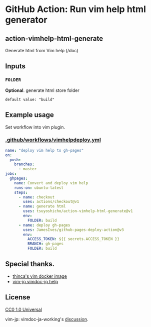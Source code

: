# GitHub Action: Run vim help html generator

## action-vimhelp-html-generate

Generate html from Vim help (/doc)

## Inputs

### `FOLDER`

**Optional**. generate html store folder

```
default value: "build"
```

## Example usage

Set workflow into vim plugin.

### [.github/workflows/vimhelpdeploy.yml](.github/workflows/vimhelpdeploy.yml)

```yml
name: "deploy vim help to gh-pages"
on:
  push:
    branches:
      - master
jobs:
  ghpages:
    name: Convert and deploy vim help
    runs-on: ubuntu-latest
    steps:
      - name: checkout
        uses: actions/checkout@v1
      - name: generate html
        uses: tsuyoshicho/action-vimhelp-html-generate@v1
        env:
          FOLDER: build
      - name: deploy gh-pages
        uses: JamesIves/github-pages-deploy-action@v3
        env:
          ACCESS_TOKEN: ${{ secrets.ACCESS_TOKEN }}
          BRANCH: gh-pages
          FOLDER: build
```

## Special thanks.

- [thinca's vim docker image](https://hub.docker.com/r/thinca/vim)
- [vim-jp vimdoc-jp help](https://github.com/vim-jp/vimdoc-ja)

## License
[CC0 1.0 Universal](http://creativecommons.org/publicdomain/zero/1.0/)

vim-jp: vimdoc-ja-working's [discussion](https://github.com/vim-jp/vimdoc-ja-working/issues/733).
